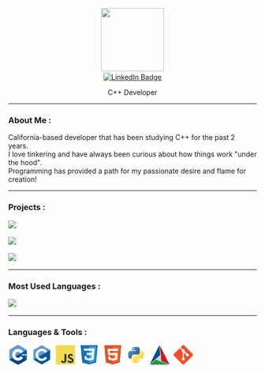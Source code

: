 <div id="header" align="center">
  <a href="https://www.linkedin.com/in/yuki-shingaki-57684a227/">
    <img src="https://user-images.githubusercontent.com/72498122/192174030-32444233-ac1f-4899-b27e-de741aa02c20.png" width="128" height="128"/>
  </a>
</div>


<div id="badges" align="center">
  <a href="https://www.linkedin.com/in/yuki-shingaki-57684a227/">
    <img src="https://img.shields.io/badge/LinkedIn-Sid%20Shingaki-blue?logo=linkedin&logoColor=white&style=plastic&logo=appveyor" alt="LinkedIn Badge"/>
  </a>
  <p>C++ Developer</p>
  <!--<img src="https://komarev.com/ghpvc/?username=sidalay&style=flat-square&color=blue" alt=""/>-->
 </div>

---
  ### About Me :
  California-based developer that has been studying C++ for the past 2 years. \
  I love tinkering and have always been curious about how things work "under the hood". \
  Programming has provided a path for my passionate desire and flame for creation! 

---
  ### Projects :
<div id="repos">
  <a href="https://www.github.com/sidalay/foxyadventure/">
    <img src="https://github-readme-stats.vercel.app/api/pin/?username=sidalay&repo=foxyadventure&theme=dark&)](https://github.com/anuraghazra/github-readme-stats"/>
  </a>
  <p> </p>
  <a href="https://www.github.com/sidalay/spacefighter/">
    <img src="https://github-readme-stats.vercel.app/api/pin/?username=sidalay&repo=spacefighter&theme=dark&)](https://github.com/anuraghazra/github-readme-stats"/>
  </a>
 </div>
 <p> </p>
  <a href="https://www.github.com/sidalay/supersnake/">
    <img src="https://github-readme-stats.vercel.app/api/pin/?username=sidalay&repo=supersnake&theme=dark&)](https://github.com/anuraghazra/github-readme-stats"/>
  </a>
 </div>
 
 ---
  ### Most Used Languages :
<div id="cards">
  <a href="https://github.com/sidalay?tab=repositories">
    <img src="https://github-readme-stats.vercel.app/api/top-langs/?username=sidalay&langs_count=6&exclude_repo=github-readme-stats&hide_title=true&hide=c&theme=dark&layout=compact&)](https://github.com/anuraghazra/github-readme-stats"/>
  </a>
</div>

---
  ### Languages & Tools :
<div>
  <img src="https://github.com/devicons/devicon/blob/master/icons/cplusplus/cplusplus-original.svg" title="C++" alt="Cplusplus" width="40" height="40"/>&nbsp;
  <img src="https://github.com/devicons/devicon/blob/master/icons/c/c-original.svg" title="C" alt="C" width="40" height="40"/>&nbsp;
  <img src="https://github.com/devicons/devicon/blob/master/icons/javascript/javascript-original.svg" title="JavaScript" alt="JS" width="40" height="40"/>&nbsp; 
  <img src="https://github.com/devicons/devicon/blob/master/icons/css3/css3-original.svg" title="CSS" alt="CSS" width="40" height="40"/>&nbsp;
  <img src="https://github.com/devicons/devicon/blob/master/icons/html5/html5-original.svg" title="HTML" alt="HTML" width="40" height="40"/>&nbsp;
  <img src="https://github.com/devicons/devicon/blob/master/icons/python/python-original.svg" title="Python" alt="Python" width="40" height="40"/>&nbsp;
  <img src="https://github.com/devicons/devicon/blob/master/icons/cmake/cmake-original.svg" title="CMake" alt="CMake" width="40" height="40"/>&nbsp;
  <img src="https://github.com/devicons/devicon/blob/master/icons/git/git-original.svg" title="Git" alt="Git" width="40" height="40"/>&nbsp;
</div>

 
<!--  [![Readme Card](https://github-readme-stats.vercel.app/api/pin/?username=sidalay&theme=dark&repo=memorygame)](https://github.com/anuraghazra/github-readme-stats)
 
 [![Readme Card](https://github-readme-stats.vercel.app/api/pin/?username=sidalay&theme=dark&repo=dice-roll)](https://github.com/anuraghazra/github-readme-stats) -->

